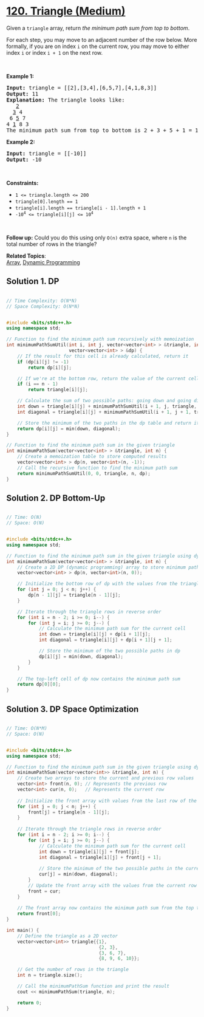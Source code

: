 # [120. Triangle (Medium)](https://leetcode.com/problems/triangle/)

<p>Given a <code>triangle</code> array, return <em>the minimum path sum from top to bottom</em>.</p>

<p>For each step, you may move to an adjacent number of the row below. More formally, if you are on index <code>i</code> on the current row, you may move to either index <code>i</code> or index <code>i + 1</code> on the next row.</p>

<p>&nbsp;</p>
<p><strong>Example 1:</strong></p>

<pre><strong>Input:</strong> triangle = [[2],[3,4],[6,5,7],[4,1,8,3]]
<strong>Output:</strong> 11
<strong>Explanation:</strong> The triangle looks like:
   <u>2</u>
  <u>3</u> 4
 6 <u>5</u> 7
4 <u>1</u> 8 3
The minimum path sum from top to bottom is 2 + 3 + 5 + 1 = 11 (underlined above).
</pre>

<p><strong>Example 2:</strong></p>

<pre><strong>Input:</strong> triangle = [[-10]]
<strong>Output:</strong> -10
</pre>

<p>&nbsp;</p>
<p><strong>Constraints:</strong></p>

<ul>
	<li><code>1 &lt;= triangle.length &lt;= 200</code></li>
	<li><code>triangle[0].length == 1</code></li>
	<li><code>triangle[i].length == triangle[i - 1].length + 1</code></li>
	<li><code>-10<sup>4</sup> &lt;= triangle[i][j] &lt;= 10<sup>4</sup></code></li>
</ul>

<p>&nbsp;</p>
<strong>Follow up:</strong> Could you&nbsp;do this using only <code>O(n)</code> extra space, where <code>n</code> is the total number of rows in the triangle?

**Related Topics**:  
[Array](https://leetcode.com/tag/array/), [Dynamic Programming](https://leetcode.com/tag/dynamic-programming/)

## Solution 1. DP

```cpp

// Time Complexity: O(N*N)
// Space Complexity: O(N*N)


#include <bits/stdc++.h>
using namespace std;

// Function to find the minimum path sum recursively with memoization
int minimumPathSumUtil(int i, int j, vector<vector<int> > &triangle, int n,
                       vector<vector<int> > &dp) {
    // If the result for this cell is already calculated, return it
    if (dp[i][j] != -1)
        return dp[i][j];

    // If we're at the bottom row, return the value of the current cell
    if (i == n - 1)
        return triangle[i][j];

    // Calculate the sum of two possible paths: going down and going diagonally
    int down = triangle[i][j] + minimumPathSumUtil(i + 1, j, triangle, n, dp);
    int diagonal = triangle[i][j] + minimumPathSumUtil(i + 1, j + 1, triangle, n, dp);

    // Store the minimum of the two paths in the dp table and return it
    return dp[i][j] = min(down, diagonal);
}

// Function to find the minimum path sum in the given triangle
int minimumPathSum(vector<vector<int> > &triangle, int n) {
    // Create a memoization table to store computed results
    vector<vector<int> > dp(n, vector<int>(n, -1));
    // Call the recursive function to find the minimum path sum
    return minimumPathSumUtil(0, 0, triangle, n, dp);
}


```

## Solution 2. DP Bottom-Up

```cpp

// Time: O(N)
// Space: O(N)


#include <bits/stdc++.h>
using namespace std;

// Function to find the minimum path sum in the given triangle using dynamic programming
int minimumPathSum(vector<vector<int> > &triangle, int n) {
    // Create a 2D DP (dynamic programming) array to store minimum path sums
    vector<vector<int> > dp(n, vector<int>(n, 0));

    // Initialize the bottom row of dp with the values from the triangle
    for (int j = 0; j < n; j++) {
        dp[n - 1][j] = triangle[n - 1][j];
    }

    // Iterate through the triangle rows in reverse order
    for (int i = n - 2; i >= 0; i--) {
        for (int j = i; j >= 0; j--) {
            // Calculate the minimum path sum for the current cell
            int down = triangle[i][j] + dp[i + 1][j];
            int diagonal = triangle[i][j] + dp[i + 1][j + 1];

            // Store the minimum of the two possible paths in dp
            dp[i][j] = min(down, diagonal);
        }
    }

    // The top-left cell of dp now contains the minimum path sum
    return dp[0][0];
}

```

## Solution 3. DP Space Optimization

```cpp

// Time: O(N*M)
// Space: O(N)


#include <bits/stdc++.h>
using namespace std;

// Function to find the minimum path sum in the given triangle using dynamic programming
int minimumPathSum(vector<vector<int>> &triangle, int n) {
    // Create two arrays to store the current and previous row values
    vector<int> front(n, 0); // Represents the previous row
    vector<int> cur(n, 0);   // Represents the current row
    
    // Initialize the front array with values from the last row of the triangle
    for (int j = 0; j < n; j++) {
        front[j] = triangle[n - 1][j];
    }
    
    // Iterate through the triangle rows in reverse order
    for (int i = n - 2; i >= 0; i--) {
        for (int j = i; j >= 0; j--) {
            // Calculate the minimum path sum for the current cell
            int down = triangle[i][j] + front[j];
            int diagonal = triangle[i][j] + front[j + 1];
            
            // Store the minimum of the two possible paths in the current row
            cur[j] = min(down, diagonal);
        }
        // Update the front array with the values from the current row
        front = cur;
    }
    
    // The front array now contains the minimum path sum from the top to the bottom of the triangle
    return front[0];
}

int main() {
    // Define the triangle as a 2D vector
    vector<vector<int>> triangle{{1},
                                  {2, 3},
                                  {3, 6, 7},
                                  {8, 9, 6, 10}};

    // Get the number of rows in the triangle
    int n = triangle.size();

    // Call the minimumPathSum function and print the result
    cout << minimumPathSum(triangle, n);

    return 0;
}

```

